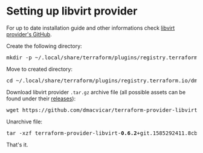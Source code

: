 # Setting up libvirt provider

For up to date installation guide and other informations check [libvirt provider's GitHub](https://github.com/dmacvicar/terraform-provider-libvirt).

Create the following directory:
<pre>
mkdir -p ~/.local/share/terraform/plugins/registry.terraform.io/dmacvicar/libvirt/<b>0.6.2</b>/linux_amd64
</pre>

Move to created directory:
<pre>
cd ~/.local/share/terraform/plugins/registry.terraform.io/dmacvicar/libvirt/<b>0.6.2</b>/linux_amd64
</pre>

Download libvirt provider `.tar.gz` archive file
(all possible assets can be found under their [releases](https://github.com/dmacvicar/terraform-provider-libvirt/releases)):
<pre>
wget https://github.com/dmacvicar/terraform-provider-libvirt/releases/download/v<b>0.6.2</b>/terraform-provider-libvirt-<b>0.6.2</b>+git.1585292411.8cbe9ad0.Ubuntu_18.04.amd64.tar.gz
</pre>

Unarchive file:
<pre>
tar -xzf terraform-provider-libvirt-<b>0.6.2</b>+git.1585292411.8cbe9ad0.Ubuntu_18.04.amd64.tar.gz
</pre>

That's it.

